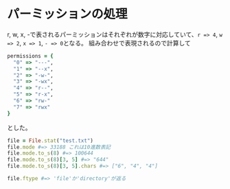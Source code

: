 # パーミッションの処理

r, w, x, -で表されるパーミッションはそれぞれが数字に対応していて、`r => 4`, `w => 2`, `x => 1`, `- => 0`となる。
組み合わせで表現されるので計算して

```ruby
permissions = {
  "0" => "---",
  "1" => "--x",
  "2" => "-w-",
  "3" => "-wx",
  "4" => "r--",
  "5" => "r-x",
  "6" => "rw-"
  "7" => "rwx"
}
```

とした。

```ruby
file = File.stat("test.txt")
file.mode #=> 33188 これは10進数表記
file.mode.to_s(8) #=> 100644
file.mode.to_s(8)[3, 5] #=> "644"
file.mode.to_s(8)[3, 5].chars #=> ["6", "4", "4"]
```

```ruby
file.ftype #=> 'file'か'directory'が返る
```
